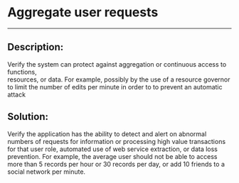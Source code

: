 # Aggregate user requests
-------

## Description:

Verify the system can protect against aggregation or continuous access to functions,  
resources, or data. For example, possibly by the use of a resource governor to limit the
number of edits per minute in order to to prevent an automatic attack

## Solution:

Verify the application has the ability to detect and alert on abnormal numbers of requests
for information or processing high value transactions for that user role, automated use of web service extraction, or data loss prevention. For example, the average user should not be able to access more than 5 records per hour or 30 records
per day, or add 10 friends to a social network per minute.
